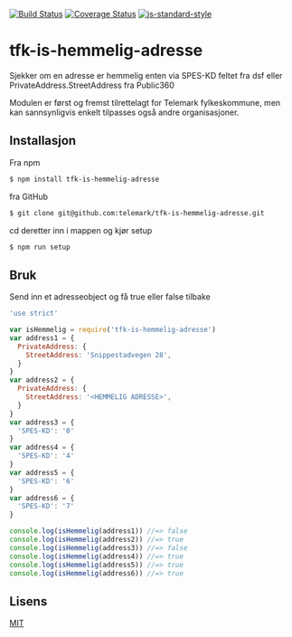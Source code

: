 [![Build Status](https://travis-ci.org/telemark/tfk-is-hemmelig-adresse.svg?branch=master)](https://travis-ci.org/telemark/tfk-is-hemmelig-adresse)
[![Coverage Status](https://coveralls.io/repos/telemark/tfk-is-hemmelig-adresse/badge.svg?branch=master&service=github)](https://coveralls.io/github/telemark/tfk-is-hemmelig-adresse?branch=master)
[![js-standard-style](https://img.shields.io/badge/code%20style-standard-brightgreen.svg?style=flat)](https://github.com/feross/standard)
# tfk-is-hemmelig-adresse
Sjekker om en adresse er hemmelig enten via SPES-KD feltet fra dsf eller PrivateAddress.StreetAddress fra Public360

Modulen er først og fremst tilrettelagt for Telemark fylkeskommune, men kan sannsynligvis enkelt tilpasses også andre organisasjoner.

## Installasjon

Fra npm

```sh
$ npm install tfk-is-hemmelig-adresse
```

fra GitHub

```sh
$ git clone git@github.com:telemark/tfk-is-hemmelig-adresse.git
```

cd deretter inn i mappen og kjør setup

```sh
$ npm run setup
```

## Bruk

Send inn et adresseobject og få true eller false tilbake

```javascript
'use strict'

var isHemmelig = require('tfk-is-hemmelig-adresse')
var address1 = {
  PrivateAddress: {
    StreetAddress: 'Snippestadvegen 28',
  }
}
var address2 = {
  PrivateAddress: {
    StreetAddress: '<HEMMELIG ADRESSE>',
  }
}
var address3 = {
  'SPES-KD': '0'
}
var address4 = {
  'SPES-KD': '4'
}
var address5 = {
  'SPES-KD': '6'
}
var address6 = {
  'SPES-KD': '7'
}

console.log(isHemmelig(address1)) //=> false
console.log(isHemmelig(address2)) //=> true
console.log(isHemmelig(address3)) //=> false
console.log(isHemmelig(address4)) //=> true
console.log(isHemmelig(address5)) //=> true
console.log(isHemmelig(address6)) //=> true

```

## Lisens
[MIT](LICENSE)